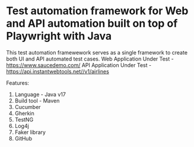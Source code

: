 # Test automation framework for Web and API automation built on top of Playwright with Java

This test automation framewework serves as a single framework to create both UI and API automated test cases.
Web Application Under Test - https://www.saucedemo.com/
API Application Under Test - https://api.instantwebtools.net//v1/airlines

Features:
1. Language - Java v17
2. Build tool - Maven
3. Cucumber
4. Gherkin
5. TestNG
6. Log4j
7. Faker library
8. GitHub
